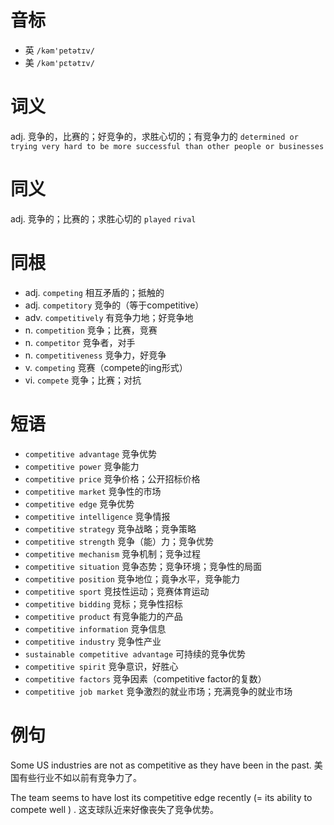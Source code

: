 # 音标

- 英 `/kəm'petətɪv/`
- 美 `/kəm'pɛtətɪv/`

# 词义

adj. 竞争的，比赛的；好竞争的，求胜心切的；有竞争力的
`determined or trying very hard to be more successful than other people or businesses`

# 同义

adj. 竞争的；比赛的；求胜心切的
`played` `rival`

# 同根

- adj. `competing` 相互矛盾的；抵触的
- adj. `competitory` 竞争的（等于competitive）
- adv. `competitively` 有竞争力地；好竞争地
- n. `competition` 竞争；比赛，竞赛
- n. `competitor` 竞争者，对手
- n. `competitiveness` 竞争力，好竞争
- v. `competing` 竞赛（compete的ing形式）
- vi. `compete` 竞争；比赛；对抗

# 短语

- `competitive advantage` 竞争优势
- `competitive power` 竞争能力
- `competitive price` 竞争价格；公开招标价格
- `competitive market` 竞争性的市场
- `competitive edge` 竞争优势
- `competitive intelligence` 竞争情报
- `competitive strategy` 竞争战略；竞争策略
- `competitive strength` 竞争（能）力；竞争优势
- `competitive mechanism` 竞争机制；竞争过程
- `competitive situation` 竞争态势；竞争环境；竞争性的局面
- `competitive position` 竞争地位；竟争水平，竞争能力
- `competitive sport` 竞技性运动；竞赛体育运动
- `competitive bidding` 竞标；竞争性招标
- `competitive product` 有竞争能力的产品
- `competitive information` 竞争信息
- `competitive industry` 竞争性产业
- `sustainable competitive advantage` 可持续的竞争优势
- `competitive spirit` 竞争意识，好胜心
- `competitive factors` 竞争因素（competitive factor的复数）
- `competitive job market` 竞争激烈的就业市场；充满竞争的就业市场

# 例句

Some US industries are not as competitive as they have been in the past.
美国有些行业不如以前有竞争力了。

The team seems to have lost its competitive edge recently (= its ability to compete well ) .
这支球队近来好像丧失了竞争优势。


